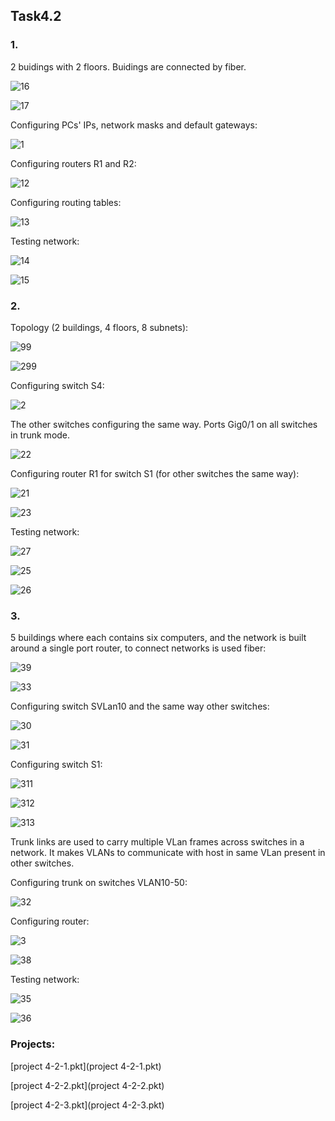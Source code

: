 ## Task4.2

### 1.

2 buidings with 2 floors. Buidings are connected by fiber.

![16](screenshots/16.jpg "16")

![17](screenshots/17.jpg "17")

Configuring PCs' IPs, network masks and default gateways:

![1](screenshots/1.jpg "1")

Configuring routers R1 and R2:

![12](screenshots/12.jpg "12")

Configuring routing tables:

![13](screenshots/13.jpg "13")

Testing network:

![14](screenshots/14.jpg "14")

![15](screenshots/14.jpg "15")

### 2.

Topology (2 buildings, 4 floors, 8 subnets):

![99](screenshots/99.jpg "99")

![299](screenshots/299.jpg "299")

Configuring switch S4:

![2](screenshots/2.jpg "2")

The other switches configuring the same way. Ports Gig0/1 on all switches in trunk mode.

![22](screenshots/22.jpg "22")

Configuring router R1 for switch S1 (for other switches the same way):

![21](screenshots/21.jpg "21")

![23](screenshots/23.jpg "23")

Testing network:

![27](screenshots/27.jpg "27")

![25](screenshots/25.jpg "25")

![26](screenshots/26.jpg "26")


### 3. 

5 buildings where each contains six computers, and the network is built around a single port router, to connect networks is used fiber:

![39](screenshots/39.jpg "topology-3")

![33](screenshots/33.jpg "33")

Configuring switch SVLan10 and the same way other switches:

![30](screenshots/30.jpg "30")

![31](screenshots/31.jpg "31")

Configuring switch S1:

![311](screenshots/311.jpg "311")

![312](screenshots/312.jpg "312")

![313](screenshots/313.jpg "313")

Trunk links are used to carry multiple VLan frames across switches in a network.
It makes VLANs to communicate with host in same VLan present in other switches.

Configuring trunk on switches VLAN10-50:

![32](screenshots/32.jpg "32")

Configuring router:

![3](screenshots/3.jpg "3")

![38](screenshots/38.jpg "38")

Testing network:

![35](screenshots/35.jpg "ping")

![36](screenshots/36.jpg "ping2")

### Projects: 

[project 4-2-1.pkt](project 4-2-1.pkt)

[project 4-2-2.pkt](project 4-2-2.pkt)

[project 4-2-3.pkt](project 4-2-3.pkt)






   
